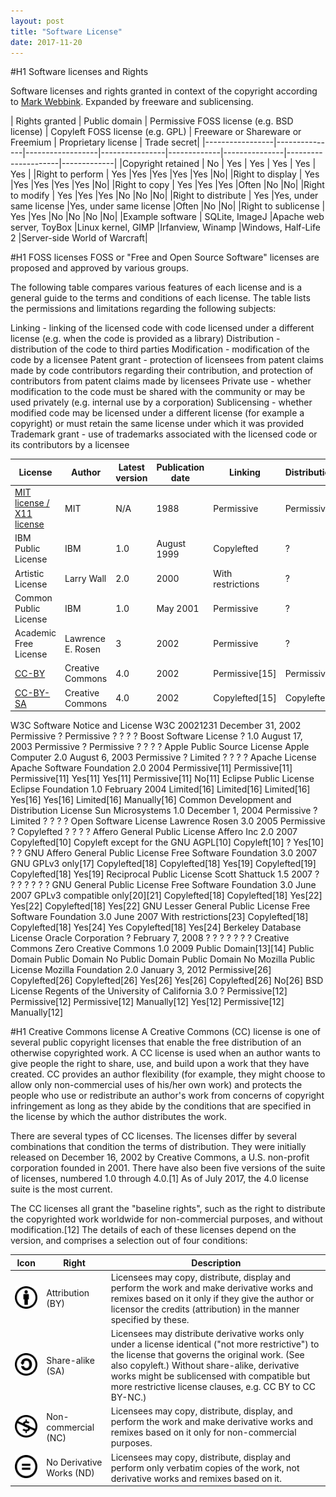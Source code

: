 ```yaml
---
layout: post
title: "Software License"
date: 2017-11-20
---
```

#H1 Software licenses and Rights

Software licenses and rights granted in context of the copyright according to [Mark Webbink](https://wayback.archive.org/web/20140122163130/http://www.redhat.com/f/summitfiles/presentation/May31/Open%20Source%20Dynamics/Troan_OpenSourceProprietyPersp.pdf). 
Expanded by freeware and sublicensing.

| Rights granted	| Public domain	| Permissive FOSS license (e.g. BSD license) |	Copyleft FOSS license (e.g. GPL) | Freeware or Shareware or Freemium | Proprietary license |	Trade secret|
|-----------------|---------------|------------------|----------------|-------------|---------------|---------------------|-------------|
|Copyright retained	| No |	Yes |	Yes |	Yes |	Yes | Yes |
|Right to perform	| Yes	|Yes	|Yes	|Yes	|Yes	|No|
|Right to display	| Yes	|Yes	|Yes	|Yes	|Yes	|No|
|Right to copy	| Yes	  |Yes	|Yes	|Often	|No	|No|
|Right to modify	| Yes	|Yes	|Yes	|No	|No	|No|
|Right to distribute |	Yes	|Yes, under same license	|Yes, under same license	|Often	|No	|No|
|Right to sublicense |	Yes	|Yes	|No	|No	|No	|No|
|Example software	| SQLite, ImageJ	|Apache web server, ToyBox	|Linux kernel, GIMP	|Irfanview, Winamp	|Windows, Half-Life 2	|Server-side World of Warcraft|

#H1 FOSS licenses
FOSS or "Free and Open Source Software" licenses are proposed and approved by various groups. 

The following table compares various features of each license and is a general guide to the terms and conditions of each license. The table lists the permissions and limitations regarding the following subjects:

Linking - linking of the licensed code with code licensed under a different license (e.g. when the code is provided as a library)
Distribution - distribution of the code to third parties
Modification - modification of the code by a licensee
Patent grant - protection of licensees from patent claims made by code contributors regarding their contribution, and protection of contributors from patent claims made by licensees
Private use - whether modification to the code must be shared with the community or may be used privately (e.g. internal use by a corporation)
Sublicensing - whether modified code may be licensed under a different license (for example a copyright) or must retain the same license under which it was provided
Trademark grant - use of trademarks associated with the licensed code or its contributors by a licensee

|License	| Author | Latest version |	Publication date | Linking | Distribution |	Modification | Patent grant | Private use | Sublicensing | TM grant |
|---------|--------|----------------|------------------|---------|--------------|--------------|--------------|-------------|--------------|----------|
|[MIT license / X11 license](http://opensource.org/licenses/MIT) | MIT | N/A | 1988	| Permissive | Permissive |	Permissive | Manually |	Yes |	Permissive |	Manually|
|IBM Public License	| IBM	| 1.0	| August 1999	| Copylefted	| ?	| Copylefted	| ?| 	?| 	?|	?|
|Artistic License	| Larry Wall	| 2.0	| 2000 |	With restrictions	| ?	| With restrictions	|?	|?	|?	|?|
|Common Public License	| IBM	| 1.0	| May 2001	| Permissive	| ?	| Copylefted	|?	|?	|?	|?|
|Academic Free License	| Lawrence E. Rosen	| 3	| 2002	|Permissive	|?	|Permissive	|?	|?	|?	|?|
|[CC-BY](https://www.fsf.org/blogs/licensing/cc-by-4-0-and-cc-by-sa-4-0-added-to-our-list-of-free-licenses)	| Creative Commons	| 4.0	| 2002	| Permissive[15]	| Permissive	| Permissive	| No	| Yes	| Permissive	|?|
|[CC-BY-SA](https://www.fsf.org/blogs/licensing/cc-by-4-0-and-cc-by-sa-4-0-added-to-our-list-of-free-licenses)	| Creative Commons	| 4.0	| 2002	| Copylefted[15]	| Copylefted	| Copylefted	| No	| Yes	| No	| ?|
W3C Software Notice and License	W3C	20021231	December 31, 2002	Permissive	?	Permissive	?	?	?	?
Boost Software License	?	1.0	August 17, 2003	Permissive	?	Permissive	?	?	?	?
Apple Public Source License	Apple Computer	2.0	August 6, 2003	Permissive	?	Limited	?	?	?	?
Apache License	Apache Software Foundation	2.0	2004	Permissive[11]	Permissive[11]	Permissive[11]	Yes[11]	Yes[11]	Permissive[11]	No[11]
Eclipse Public License	Eclipse Foundation	1.0	February 2004	Limited[16]	Limited[16]	Limited[16]	Yes[16]	Yes[16]	Limited[16]	Manually[16]
Common Development and Distribution License	Sun Microsystems	1.0	December 1, 2004	Permissive	?	Limited	?	?	?	?
Open Software License	Lawrence Rosen	3.0	2005	Permissive	?	Copylefted	?	?	?	?
Affero General Public License	Affero Inc	2.0	2007	Copylefted[10]	Copyleft except for the GNU AGPL[10]	Copyleft[10]	?	Yes[10]	?	?
GNU Affero General Public License	Free Software Foundation	3.0	2007	GNU GPLv3 only[17]	Copylefted[18]	Copylefted[18]	Yes[19]	Copylefted[19]	Copylefted[18]	Yes[19]
Reciprocal Public License	Scott Shattuck	1.5	2007	?	?	?	?	?	?	?
GNU General Public License	Free Software Foundation	3.0	June 2007	GPLv3 compatible only[20][21]	Copylefted[18]	Copylefted[18]	Yes[22]	Yes[22]	Copylefted[18]	Yes[22]
GNU Lesser General Public License	Free Software Foundation	3.0	June 2007	With restrictions[23]	Copylefted[18]	Copylefted[18]	Yes[24]	Yes	Copylefted[18]	Yes[24]
Berkeley Database License	Oracle Corporation	?	February 7, 2008	?	?	?	?	?	?	?
Creative Commons Zero	Creative Commons	1.0	2009	Public Domain[13][14]	Public Domain	Public Domain	No	Public Domain	Public Domain	No
Mozilla Public License	Mozilla Foundation	2.0	January 3, 2012	Permissive[26]	Copylefted[26]	Copylefted[26]	Yes[26]	Yes[26]	Copylefted[26]	No[26]
BSD License	Regents of the University of California	3.0	?	Permissive[12]	Permissive[12]	Permissive[12]	Manually[12]	Yes[12]	Permissive[12]	Manually[12]

#H1 Creative Commons license
A Creative Commons (CC) license is one of several public copyright licenses that enable the free distribution of an otherwise copyrighted work. A CC license is used when an author wants to give people the right to share, use, and build upon a work that they have created. CC provides an author flexibility (for example, they might choose to allow only non-commercial uses of his/her own work) and protects the people who use or redistribute an author's work from concerns of copyright infringement as long as they abide by the conditions that are specified in the license by which the author distributes the work.

There are several types of CC licenses. The licenses differ by several combinations that condition the terms of distribution. They were initially released on December 16, 2002 by Creative Commons, a U.S. non-profit corporation founded in 2001. There have also been five versions of the suite of licenses, numbered 1.0 through 4.0.[1] As of July 2017, the 4.0 license suite is the most current.

The CC licenses all grant the "baseline rights", such as the right to distribute the copyrighted work worldwide for non-commercial purposes, and without modification.[12] The details of each of these licenses depend on the version, and comprises a selection out of four conditions:

|Icon|Right|Description|
|----|-----|-----------|
|![Attribution](https://github.com/ntuanhung/ntuanhung.github.io/blob/master/images/Cc-by_new.svg.png "Attribution") |Attribution (BY)|	Licensees may copy, distribute, display and perform the work and make derivative works and remixes based on it only if they give the author or licensor the credits (attribution) in the manner specified by these.|
|![Share-alike](https://github.com/ntuanhung/ntuanhung.github.io/blob/master/images/40px-Cc-sa.svg.png "Share-alike") | Share-alike (SA)|	Licensees may distribute derivative works only under a license identical ("not more restrictive") to the license that governs the original work. (See also copyleft.) Without share-alike, derivative works might be sublicensed with compatible but more restrictive license clauses, e.g. CC BY to CC BY-NC.)|
|![Non-commercial](https://github.com/ntuanhung/ntuanhung.github.io/blob/master/images/Cc-nc.svg.png "Non-commercial") | Non-commercial (NC)	|Licensees may copy, distribute, display, and perform the work and make derivative works and remixes based on it only for non-commercial purposes.|
|![No Derivative Works](https://github.com/ntuanhung/ntuanhung.github.io/blob/master/images/Cc-nd.svg.png "No Derivative Works") | No Derivative Works (ND)|	Licensees may copy, distribute, display and perform only verbatim copies of the work, not derivative works and remixes based on it.|

